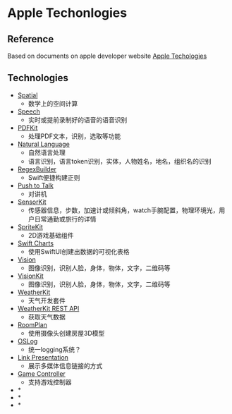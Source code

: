# Apple Techonlogies

## Reference
Based on documents on apple developer website
[Apple Techologies](https://developer.apple.com/documentation/technologies)

## Technologies

* [Spatial](https://developer.apple.com/documentation/spatial)
	* 数学上的空间计算
* [Speech](https://developer.apple.com/documentation/speech)
	* 实时或提前录制好的语音的语音识别
* [PDFKit](https://developer.apple.com/documentation/pdfkit)
	* 处理PDF文本，识别，选取等功能
* [Natural Language](https://developer.apple.com/documentation/naturallanguage)
	* 自然语言处理
	* 语言识别，语言token识别，实体，人物姓名，地名，组织名的识别
* [RegexBuilder](https://developer.apple.com/documentation/RegexBuilder)
	* Swift便捷构建正则
* [Push to Talk](https://developer.apple.com/documentation/pushtotalk)
	* 对讲机
* [SensorKit](https://developer.apple.com/documentation/sensorkit)
	* 传感器信息，步数，加速计或倾斜角，watch手腕配置，物理环境光，用户日常通勤或旅行的详情
* [SpriteKit](https://developer.apple.com/documentation/spritekit)
	* 2D游戏基础组件
* [Swift Charts](https://developer.apple.com/documentation/Charts)
	* 使用SwiftUI创建出数据的可视化表格
* [Vision](https://developer.apple.com/documentation/vision)
	* 图像识别，识别人脸，身体，物体，文字，二维码等
* [VisionKit](https://developer.apple.com/documentation/visionkit)
	* 图像识别，识别人脸，身体，物体，文字，二维码等
* [WeatherKit](https://developer.apple.com/documentation/WeatherKit)
	* 天气开发套件
* [WeatherKit REST API](https://developer.apple.com/documentation/weatherkitrestapi)
	* 获取天气数据
* [RoomPlan](https://developer.apple.com/documentation/RoomPlan)
	* 使用摄像头创建房屋3D模型
* [OSLog](https://developer.apple.com/documentation/oslog)
	* 统一logging系统？
* [Link Presentation](https://developer.apple.com/documentation/linkpresentation)
	* 展示多媒体信息链接的方式
* [Game Controller](https://developer.apple.com/documentation/gamecontroller)
	* 支持游戏控制器
* []()
	*
* []()
	*
* []()
	*
